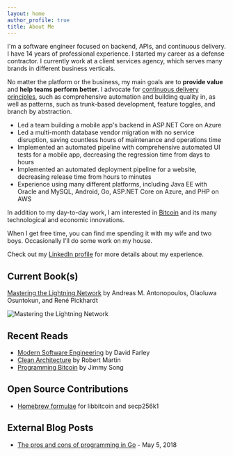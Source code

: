 ```yaml
---
layout: home
author_profile: true
title: About Me
---
```


I'm a software engineer focused on backend, APIs, and continuous delivery. I have 14 years of professional experience. I started my career as a defense contractor. I currently work at a client services agency, which serves many brands in different business verticals.

No matter the platform or the business, my main goals are to __provide value__ and __help teams perform better__. I advocate for [continuous delivery principles](https://continuousdelivery.com/principles/), such as comprehensive automation and building quality in, as well as patterns, such as trunk-based development, feature toggles, and branch by abstraction.

- Led a team building a mobile app's backend in ASP.NET Core on Azure
- Led a multi-month database vendor migration with no service disruption, saving countless hours of maintenance and operations time
- Implemented an automated pipeline with comprehensive automated UI tests for a mobile app, decreasing the regression time from days to hours
- Implemented an automated deployment pipeline for a website, decreasing release time from hours to minutes
- Experience using many different platforms, including Java EE with Oracle and MySQL, Android, Go, ASP.NET Core on Azure, and PHP on AWS

In addition to my day-to-day work, I am interested in [Bitcoin](https://bitcoin.org/en/) and its many technological and economic innovations.

When I get free time, you can find me spending it with my wife and two boys. Occasionally I’ll do some work on my house.

Check out my [LinkedIn profile](https://www.linkedin.com/in/samueldjones/) for more details about my experience.

## Current Book(s)

[Mastering the Lightning Network](https://www.amazon.com/Mastering-Lightning-Network-Blockchain-Protocol/dp/1492054860/) by Andreas M. Antonopoulos, Olaoluwa Osuntokun, and René Pickhardt

![Mastering the Lightning Network](https://m.media-amazon.com/images/I/71++Tb-OQKL.jpg)

## Recent Reads

- [Modern Software Engineering](https://www.amazon.com/Modern-Software-Engineering-Discipline-Development/dp/0137314914/) by David Farley
- [Clean Architecture](https://www.amazon.com/Clean-Architecture-Craftsmans-Software-Structure/dp/0134494164/) by Robert Martin
- [Programming Bitcoin](https://www.amazon.com/Programming-Bitcoin-Learn-Program-Scratch/dp/1492031496/) by Jimmy Song

## Open Source Contributions

- [Homebrew formulae](https://github.com/Homebrew/homebrew-core/pulls?q=is%3Apr+author%3Asugarjig+is%3Aclosed) for libbitcoin and secp256k1

## External Blog Posts

- [The pros and cons of programming in Go](https://www.willowtreeapps.com/craft/the-pros-and-cons-of-programming-in-go) - May 5, 2018
